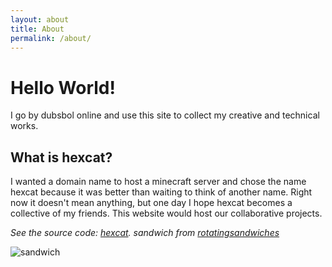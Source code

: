 ```yaml
---
layout: about
title: About
permalink: /about/
---
```

# Hello World!

I go by dubsbol online and use this site to collect my creative and technical works.

## What is hexcat?

I wanted a domain name to host a minecraft server and chose the name hexcat because it was better than waiting to think of another name.
Right now it doesn't mean anything, but one day I hope hexcat becomes a collective of my friends. This website would host our collaborative projects.

*See the source code: [hexcat][hexcat]. sandwich from [rotatingsandwiches][sandwich]*

![sandwich](/assets/images/banh-mi-bg-removed.gif)

[hexcat]: https://github.com/hexcatprime/hexcatprime.github.io/
[sandwich]: https://rotatingsandwiches.com/
